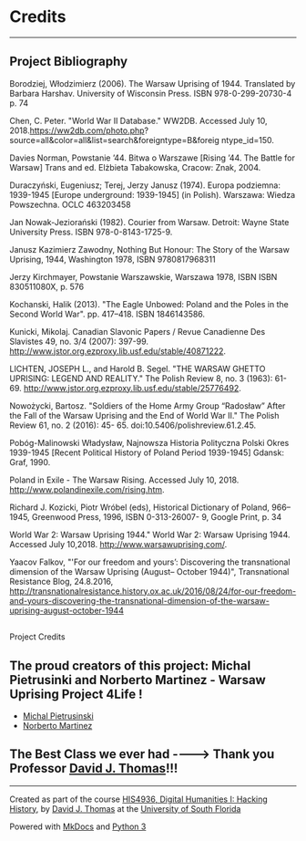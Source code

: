 # Credits

---

## Project Bibliography


Borodziej, Włodzimierz (2006). The Warsaw Uprising of 1944. Translated by Barbara Harshav. 	University of Wisconsin Press. 		ISBN 978-0-299-20730-4 p. 74

Chen, C. Peter. "World War II Database." WW2DB. Accessed July 10, 2018.https://ww2db.com/photo.php?								source=all&color=all&list=search&foreigntype=B&foreig	ntype_id=150.

Davies Norman, Powstanie ’44. Bitwa o Warszawe [Rising ’44. The Battle for Warsaw] Trans and ed. Elżbieta Tabakowska, Cracow: 	Znak, 2004.

Duraczyński, Eugeniusz; Terej, Jerzy Janusz (1974). Europa podziemna: 1939-1945 [Europe underground: 1939-1945] (in 		Polish). Warszawa: Wiedza Powszechna. OCLC 463203458

Jan Nowak-Jeziorański (1982). Courier from Warsaw. Detroit: Wayne State University Press. ISBN 978-0-8143-1725-9.

Janusz Kazimierz Zawodny, Nothing But Honour: The Story of the Warsaw Uprising, 1944, Washington 1978, ISBN 9780817968311

Jerzy Kirchmayer, Powstanie Warszawskie, Warszawa 1978, ISBN ISBN 830511080X, p. 576

Kochanski, Halik (2013). "The Eagle Unbowed: Poland and the Poles in the Second World War". pp. 417–418. ISBN 1846143586.

Kunicki, Mikolaj. Canadian Slavonic Papers / Revue Canadienne Des Slavistes 49, no. 3/4 (2007): 397-99.   
	http://www.jstor.org.ezproxy.lib.usf.edu/stable/40871222.

LICHTEN, JOSEPH L., and Harold B. Segel. "THE WARSAW GHETTO UPRISING: 	LEGEND AND REALITY." The Polish Review 8, no. 3 		(1963): 61-69. 	http://www.jstor.org.ezproxy.lib.usf.edu/stable/25776492.

Nowożycki, Bartosz. "Soldiers of the Home Army Group “Radosław” After the Fall of the Warsaw Uprising and the End of World 		War II." The Polish Review 61, no. 2 (2016): 45-	65. doi:10.5406/polishreview.61.2.45.

Pobóg-Malinowski Władysław, Najnowsza Historia Polityczna Polski Okres 1939-1945 [Recent Political History of Poland Period 	1939-1945] Gdansk: Graf, 1990.

Poland in Exile - The Warsaw Rising. Accessed July 10, 2018. http://www.polandinexile.com/rising.htm.

Richard J. Kozicki, Piotr Wróbel (eds), Historical Dictionary of Poland, 966–1945, Greenwood 	Press, 1996, ISBN 0-313-26007-	9, Google Print, p. 34

World War 2: Warsaw Uprising 1944." World War 2: Warsaw Uprising 1944. Accessed July 10,2018. http://www.warsawuprising.com/.

Yaacov Falkov, "'For our freedom and yours’: Discovering the transnational dimension of the 	Warsaw Uprising (August–		October 1944)", Transnational Resistance Blog, 	24.8.2016, http://transnationalresistance.history.ox.ac.uk/2016/08/24/for-our-freedom-and-yours-discovering-the-transnational-dimension-of-the-warsaw-uprising-august-october-1944




## 



Project Credits

## The proud creators of this project: Michal Pietrusinki and Norberto Martinez  - Warsaw Uprising Project 4Life !

* [Michal Pietrusinski](mailto:michalp@mail.usf.edu) 
* [Norberto Martinez](Martinez33@mail.usf.edu)


## The Best Class we ever had ----> Thank you Professor [David J. Thomas](https://github.com/thePortus)!!!

---

Created as part of the course [HIS4936, Digital Humanities I: Hacking History](https://hacking-history.readthedocs.io), by [David J. Thomas](https://github.com/thePortus) at the [University of South Florida](https://www.usf.edu)

Powered with [MkDocs](https://mkdocs.org) and [Python 3](https://python.org)
